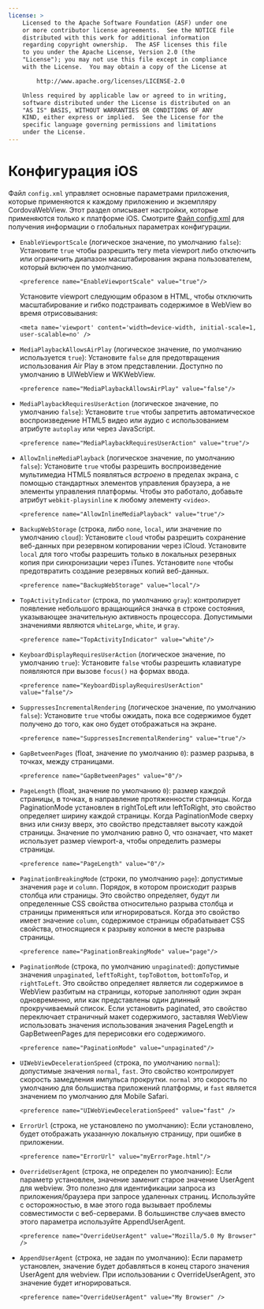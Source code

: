```yaml
---
license: >
    Licensed to the Apache Software Foundation (ASF) under one
    or more contributor license agreements.  See the NOTICE file
    distributed with this work for additional information
    regarding copyright ownership.  The ASF licenses this file
    to you under the Apache License, Version 2.0 (the
    "License"); you may not use this file except in compliance
    with the License.  You may obtain a copy of the License at

        http://www.apache.org/licenses/LICENSE-2.0

    Unless required by applicable law or agreed to in writing,
    software distributed under the License is distributed on an
    "AS IS" BASIS, WITHOUT WARRANTIES OR CONDITIONS OF ANY
    KIND, either express or implied.  See the License for the
    specific language governing permissions and limitations
    under the License.
---
```


# Конфигурация iOS

Файл `config.xml` управляет основные параметрами приложения, которые применяются к каждому приложению и экземпляру CordovaWebView. Этот раздел описывает настройки, которые применяются только к платформе iOS. Смотрите [<a href="../../../config_ref/index.html">Файл config.xml</a>][1] для получения информации о глобальных параметрах конфигурации.

 [1]: config_ref_index.md.html#The%20config.xml%20File

*   `EnableViewportScale` (логическое значение, по умолчанию `false`): Установите `true` чтобы разрешить тегу meta viewport либо отключить или ограничить диапазон масштабирования экрана пользователем, который включен по умолчанию.
    
        <preference name="EnableViewportScale" value="true"/>
        
    Установите viewport следующим образом в HTML, чтобы отключить масштабирование и гибко подстраивать содержимое в WebView во время отрисовывания:
    
        <meta name='viewport' content='width=device-width, initial-scale=1, user-scalable=no' />

*   `MediaPlaybackAllowsAirPlay` (логическое значение, по умолчанию используется `true`): Установите `false` для предотвращения использования Air Play в этом представлении. Доступно по умолчанию в UIWebView и WKWebView.
    
        <preference name="MediaPlaybackAllowsAirPlay" value="false"/>

*   `MediaPlaybackRequiresUserAction` (логическое значение, по умолчанию `false`): Установите `true` чтобы запретить автоматическое воспроизведение HTML5 видео или аудио с использованием атрибуте `autoplay` или через JavaScript.
    
        <preference name="MediaPlaybackRequiresUserAction" value="true"/>

*   `AllowInlineMediaPlayback` (логическое значение, по умолчанию `false`): Установите `true` чтобы разрешить воспроизведение мультимедиа HTML5 появляться *встроено* в пределах экрана, с помощью стандартных элементов управления браузера, а не элементы управления платформы. Чтобы это работало, добавьте атрибут `webkit-playsinline` к любому элементу `<video>`.
    
        <preference name="AllowInlineMediaPlayback" value="true"/>

*   `BackupWebStorage` (строка, либо `none`, `local`, или значение по умолчанию `cloud`): Установите `cloud` чтобы разрешить сохранение веб-данных при резервном копировании через iCloud. Установите `local` для того чтобы разрешить только в локальных резервных копия при синхронизации через iTunes. Установите `none` чтобы предотвратить создание резервных копий веб-данных.
    
        <preference name="BackupWebStorage" value="local"/>

*   `TopActivityIndicator` (строка, по умолчанию `gray`): контролирует появление небольшого вращающийся значка в строке состояния, указывающее значительную активность процессора. Допустимыми значениями являются `whiteLarge`, `white`, и `gray`.
    
        <preference name="TopActivityIndicator" value="white"/>

*   `KeyboardDisplayRequiresUserAction` (логическое значение, по умолчанию `true`): Установите `false` чтобы разрешить клавиатуре появляются при вызове `focus()` на формах ввода.
    
        <preference name="KeyboardDisplayRequiresUserAction" value="false"/>

*   `SuppressesIncrementalRendering` (логическое значение, по умолчанию `false`): Установите `true` чтобы ожидать, пока все содержимое будет получено до того, как оно будет отображаться на экране.
    
        <preference name="SuppressesIncrementalRendering" value="true"/>

*   `GapBetweenPages` (float, значение по умолчанию `0`): размер разрыва, в точках, между страницами.
    
        <preference name="GapBetweenPages" value="0"/>

*   `PageLength` (float, значение по умолчанию `0`): размер каждой страницы, в точках, в направление протяженности страницы. Когда PaginationMode установлен в rightToLeft или leftToRight, это свойство определяет ширину каждой страницы. Когда PaginationMode сверху вниз или снизу вверх, это свойство представляет высоту каждой страницы. Значение по умолчанию равно 0, что означает, что макет использует размер viewport-а, чтобы определить размеры страницы.
    
        <preference name="PageLength" value="0"/>

*   `PaginationBreakingMode` (строки, по умолчанию `page`): допустимые значения `page` и `column`. Порядок, в котором происходит разрыв столбца или страницы. Это свойство определяет, будут ли определенные CSS свойства относительно разрыва столбца и страницы применяться или игнорироваться. Когда это свойство имеет значение `column`, содержимое страницы обрабатывает CSS свойства, относящиеся к разрыву колонки в месте разрыва страницы.
    
        <preference name="PaginationBreakingMode" value="page"/>

*   `PaginationMode` (строка, по умолчанию `unpaginated`): допустимые значения `unpaginated`, `leftToRight`, `topToBottom`, `bottomToTop`, и `rightToLeft`. Это свойство определяет является ли содержимое в WebView разбитым на страницы, которые заполняют один экран одновременно, или как представлены один длинный прокручиваемый список. Если установить paginated, это свойство переключает страничный макет содержимого, заставляя WebView использовать значения использования значения PageLength и GapBetweenPages для перерисовки его содержимого.
    
        <preference name="PaginationMode" value="unpaginated"/>

*   `UIWebViewDecelerationSpeed` (строка, по умолчанию `normal`): допустимые значения `normal`, `fast`. Это свойство контролирует скорость замедления импульса прокрутки. `normal` это скорость по умолчанию для большиства приложений платформы, и `fast` является значением по умолчанию для Mobile Safari.
    
        <preference name="UIWebViewDecelerationSpeed" value="fast" />

*   `ErrorUrl` (строка, не установлено по умолчанию): Если установлено, будет отображать указанную локальную страницу, при ошибке в приложении.
    
        <preference name="ErrorUrl" value="myErrorPage.html"/>

*   `OverrideUserAgent` (строка, не определен по умолчанию): Если параметр установлен, значение заменит старое значение UserAgent для webview. Это полезно для идентификации запроса из приложения/браузера при запросе удаленных страниц. Используйте с осторожностью, в мае этого года вызывает проблемы совместимости с веб-серверами. В большинстве случаев вместо этого параметра используйте AppendUserAgent.
    
        <preference name="OverrideUserAgent" value="Mozilla/5.0 My Browser" />

*   `AppendUserAgent` (строка, не задан по умолчанию): Если параметр установлен, значение будет добавляться в конец старого значения UserAgent для webview. При использовании с OverrideUserAgent, это значение будет игнорироваться.
    
        <preference name="OverrideUserAgent" value="My Browser" />